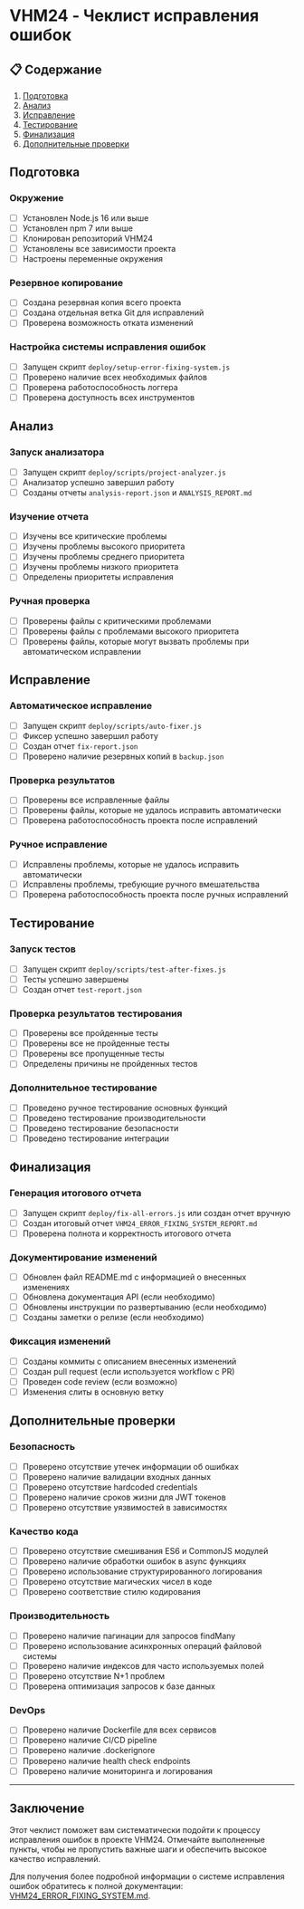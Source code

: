 # VHM24 - Чеклист исправления ошибок

## 📋 Содержание

1. [Подготовка](#подготовка)
2. [Анализ](#анализ)
3. [Исправление](#исправление)
4. [Тестирование](#тестирование)
5. [Финализация](#финализация)
6. [Дополнительные проверки](#дополнительные-проверки)

## Подготовка

### Окружение
- [ ] Установлен Node.js 16 или выше
- [ ] Установлен npm 7 или выше
- [ ] Клонирован репозиторий VHM24
- [ ] Установлены все зависимости проекта
- [ ] Настроены переменные окружения

### Резервное копирование
- [ ] Создана резервная копия всего проекта
- [ ] Создана отдельная ветка Git для исправлений
- [ ] Проверена возможность отката изменений

### Настройка системы исправления ошибок
- [ ] Запущен скрипт `deploy/setup-error-fixing-system.js`
- [ ] Проверено наличие всех необходимых файлов
- [ ] Проверена работоспособность логгера
- [ ] Проверена доступность всех инструментов

## Анализ

### Запуск анализатора
- [ ] Запущен скрипт `deploy/scripts/project-analyzer.js`
- [ ] Анализатор успешно завершил работу
- [ ] Созданы отчеты `analysis-report.json` и `ANALYSIS_REPORT.md`

### Изучение отчета
- [ ] Изучены все критические проблемы
- [ ] Изучены проблемы высокого приоритета
- [ ] Изучены проблемы среднего приоритета
- [ ] Изучены проблемы низкого приоритета
- [ ] Определены приоритеты исправления

### Ручная проверка
- [ ] Проверены файлы с критическими проблемами
- [ ] Проверены файлы с проблемами высокого приоритета
- [ ] Проверены файлы, которые могут вызвать проблемы при автоматическом исправлении

## Исправление

### Автоматическое исправление
- [ ] Запущен скрипт `deploy/scripts/auto-fixer.js`
- [ ] Фиксер успешно завершил работу
- [ ] Создан отчет `fix-report.json`
- [ ] Проверено наличие резервных копий в `backup.json`

### Проверка результатов
- [ ] Проверены все исправленные файлы
- [ ] Проверены файлы, которые не удалось исправить автоматически
- [ ] Проверена работоспособность проекта после исправлений

### Ручное исправление
- [ ] Исправлены проблемы, которые не удалось исправить автоматически
- [ ] Исправлены проблемы, требующие ручного вмешательства
- [ ] Проверена работоспособность проекта после ручных исправлений

## Тестирование

### Запуск тестов
- [ ] Запущен скрипт `deploy/scripts/test-after-fixes.js`
- [ ] Тесты успешно завершены
- [ ] Создан отчет `test-report.json`

### Проверка результатов тестирования
- [ ] Проверены все пройденные тесты
- [ ] Проверены все не пройденные тесты
- [ ] Проверены все пропущенные тесты
- [ ] Определены причины не пройденных тестов

### Дополнительное тестирование
- [ ] Проведено ручное тестирование основных функций
- [ ] Проведено тестирование производительности
- [ ] Проведено тестирование безопасности
- [ ] Проведено тестирование интеграции

## Финализация

### Генерация итогового отчета
- [ ] Запущен скрипт `deploy/fix-all-errors.js` или создан отчет вручную
- [ ] Создан итоговый отчет `VHM24_ERROR_FIXING_SYSTEM_REPORT.md`
- [ ] Проверена полнота и корректность итогового отчета

### Документирование изменений
- [ ] Обновлен файл README.md с информацией о внесенных изменениях
- [ ] Обновлена документация API (если необходимо)
- [ ] Обновлены инструкции по развертыванию (если необходимо)
- [ ] Созданы заметки о релизе (если необходимо)

### Фиксация изменений
- [ ] Созданы коммиты с описанием внесенных изменений
- [ ] Создан pull request (если используется workflow с PR)
- [ ] Проведен code review (если возможно)
- [ ] Изменения слиты в основную ветку

## Дополнительные проверки

### Безопасность
- [ ] Проверено отсутствие утечек информации об ошибках
- [ ] Проверено наличие валидации входных данных
- [ ] Проверено отсутствие hardcoded credentials
- [ ] Проверено наличие сроков жизни для JWT токенов
- [ ] Проверено отсутствие уязвимостей в зависимостях

### Качество кода
- [ ] Проверено отсутствие смешивания ES6 и CommonJS модулей
- [ ] Проверено наличие обработки ошибок в async функциях
- [ ] Проверено использование структурированного логирования
- [ ] Проверено отсутствие магических чисел в коде
- [ ] Проверено соответствие стилю кодирования

### Производительность
- [ ] Проверено наличие пагинации для запросов findMany
- [ ] Проверено использование асинхронных операций файловой системы
- [ ] Проверено наличие индексов для часто используемых полей
- [ ] Проверено отсутствие N+1 проблем
- [ ] Проверена оптимизация запросов к базе данных

### DevOps
- [ ] Проверено наличие Dockerfile для всех сервисов
- [ ] Проверено наличие CI/CD pipeline
- [ ] Проверено наличие .dockerignore
- [ ] Проверено наличие health check endpoints
- [ ] Проверено наличие мониторинга и логирования

---

## Заключение

Этот чеклист поможет вам систематически подойти к процессу исправления ошибок в проекте VHM24. Отмечайте выполненные пункты, чтобы не пропустить важные шаги и обеспечить высокое качество исправлений.

Для получения более подробной информации о системе исправления ошибок обратитесь к полной документации: [VHM24_ERROR_FIXING_SYSTEM.md](VHM24_ERROR_FIXING_SYSTEM.md).
